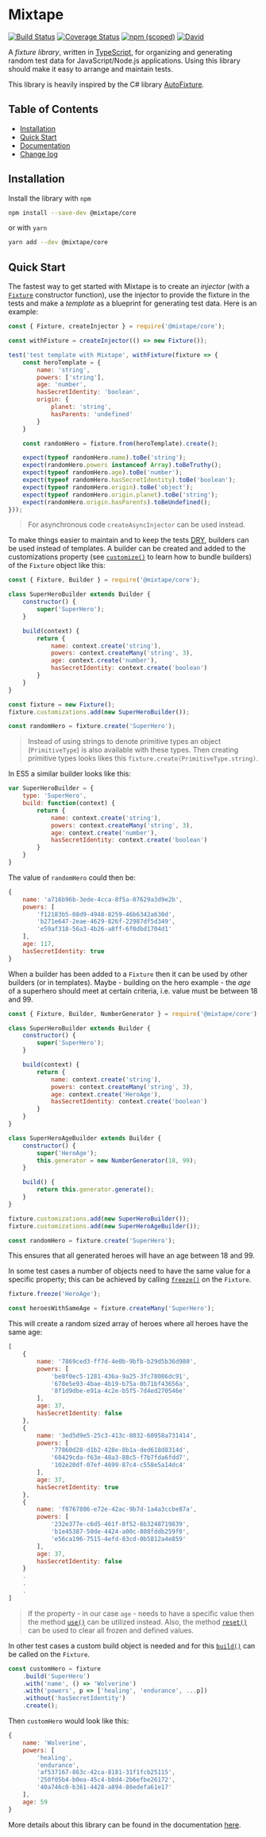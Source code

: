 # Mixtape

[![Build Status](https://travis-ci.org/legaard/mixtape.svg?branch=master)](https://travis-ci.org/legaard/mixtape)
[![Coverage Status](https://coveralls.io/repos/github/legaard/mixtape/badge.svg?branch=master)](https://coveralls.io/github/legaard/mixtape?branch=master)
[![npm (scoped)](https://img.shields.io/npm/v/@mixtape/core.svg)](https://www.npmjs.com/package/@mixtape/core)
[![David](https://img.shields.io/david/legaard/mixtape.svg)](https://david-dm.org/legaard/mixtape)

A _fixture library_, written in [TypeScript](http://typescriptlang.org), for organizing and generating random test data for JavaScript/Node.js applications. Using this library should make it easy to arrange and maintain tests.

This library is heavily inspired by the C# library [AutoFixture](https://github.com/AutoFixture/AutoFixture).

## Table of Contents

* [Installation](#installation)
* [Quick Start](#quick-start)
* [Documentation](https://github.com/legaard/mixtape/wiki/Documentation)
* [Change log](https://github.com/legaard/mixtape/wiki/Change-log)

## Installation

Install the library with `npm`

```bash
npm install --save-dev @mixtape/core
```

or with `yarn`

```bash
yarn add --dev @mixtape/core
```

## Quick Start

The fastest way to get started with Mixtape is to create an _injector_ (with a [`Fixture`](https://github.com/legaard/mixtape/wiki/The-Fixture-Class) constructor function), use the injector to provide the fixture in the tests and make a _template_ as a blueprint for generating test data. Here is an example:

```js
const { Fixture, createInjector } = require('@mixtape/core');

const withFixture = createInjector(() => new Fixture());

test('test template with Mixtape', withFixture(fixture => {
    const heroTemplate = {
        name: 'string',
        powers: ['string'],
        age: 'number',
        hasSecretIdentity: 'boolean',
        origin: {
            planet: 'string',
            hasParents: 'undefined'
        }
    }

    const randomHero = fixture.from(heroTemplate).create();

    expect(typeof randomHero.name).toBe('string');
    expect(randomHero.powers instanceof Array).toBeTruthy();
    expect(typeof randomHero.age).toBe('number');
    expect(typeof randomHero.hasSecretIdentity).toBe('boolean');
    expect(typeof randomHero.origin).toBe('object');
    expect(typeof randomHero.origin.planet).toBe('string');
    expect(randomHero.origin.hasParents).toBeUndefined();
}));
```

> For asynchronous code `createAsyncInjector` can be used instead.

To make things easier to maintain and to keep the tests [DRY](https://en.wikipedia.org/wiki/Don%27t_repeat_yourself), builders can be used instead of templates. A builder can be created and added to the customizations property (see [`customize()`](https://github.com/legaard/mixtape/wiki/The-Fixture-Class#customize) to learn how to bundle builders) of the `Fixture` object like this:

```js
const { Fixture, Builder } = require('@mixtape/core');

class SuperHeroBuilder extends Builder {
    constructor() {
        super('SuperHero');
    }

    build(context) {
        return {
            name: context.create('string'),
            powers: context.createMany('string', 3),
            age: context.create('number'),
            hasSecretIdentity: context.create('boolean')
        }
    }
}

const fixture = new Fixture();
fixture.customizations.add(new SuperHeroBuilder());

const randomHero = fixture.create('SuperHero');
```

> Instead of using strings to denote primitive types an object (`PrimitiveType`) is also available with these types. Then creating primitive types looks likes this `fixture.create(PrimitiveType.string)`.

In ES5 a similar builder looks like this:

```js
var SuperHeroBuilder = {
    type: 'SuperHero',
    build: function(context) {
        return {
            name: context.create('string'),
            powers: context.createMany('string', 3),
            age: context.create('number'),
            hasSecretIdentity: context.create('boolean')
        }
    }
}
```

The value of `randomHero` could then be:

```js
{
    name: 'a716b96b-3ede-4cca-8f5a-07629a3d9e2b',
    powers: [
        'f12183b5-08d9-4948-8259-46b6342a630d',
        'b271e647-2eae-4629-826f-22987df5d349',
        'e59af318-56a3-4b26-a8ff-6f0dbd1704d1'
    ],
    age: 117,
    hasSecretIdentity: true
}
```

When a builder has been added to a `Fixture` then it can be used by other builders (or in templates). Maybe - building on the hero example - the _age_ of a superhero should meet at certain criteria, i.e. value must be between 18 and 99.

```js
const { Fixture, Builder, NumberGenerator } = require('@mixtape/core');

class SuperHeroBuilder extends Builder {
    constructor() {
        super('SuperHero');
    }

    build(context) {
        return {
            name: context.create('string'),
            powers: context.createMany('string', 3),
            age: context.create('HeroAge'),
            hasSecretIdentity: context.create('boolean')
        }
    }
}

class SuperHeroAgeBuilder extends Builder {
    constructor() {
        super('HeroAge');
        this.generator = new NumberGenerator(18, 99);
    }

    build() {
        return this.generator.generate();
    }
}

fixture.customizations.add(new SuperHeroBuilder());
fixture.customizations.add(new SuperHeroAgeBuilder());

const randomHero = fixture.create('SuperHero');
```

This ensures that all generated heroes will have an age between 18 and 99.

In some test cases a number of objects need to have the same value for a specific property; this can be achieved by calling [`freeze()`](https://github.com/legaard/mixtape/wiki/The-Fixture-Class#freeze) on the `Fixture`.

```js
fixture.freeze('HeroAge');

const heroesWithSameAge = fixture.createMany('SuperHero');
```

This will create a random sized array of heroes where all heroes have the same age:

```js
[
    {
        name: '7869ced3-ff7d-4e0b-9bfb-b29d5b36d980',
        powers: [
            'be8f0ec5-1281-436a-9a25-3fc78086dc91',
            '678e5e93-4bae-4b19-b75a-0b71bf43656a',
            '8f1d9dbe-e91a-4c2e-b5f5-7d4ed270546e'
        ],
        age: 37,
        hasSecretIdentity: false
    },
    {
        name: '3ed5d9e5-25c3-413c-8032-60958a731414',
        powers: [
            '77860d28-d1b2-428e-8b1a-ded618d8314d',
            '68429cda-f63e-48a3-88c5-f7b7fda6fdd7',
            '102e20df-07ef-4699-87c4-c558e5a14dc4'
        ],
        age: 37,
        hasSecretIdentity: true
    },
    {
        name: 'f8767886-e72e-42ac-9b7d-1a4a3ccbe87a',
        powers: [
            '232e377e-c6d5-461f-8f52-6b3248719839',
            'b1e45387-50de-4424-a00c-808fddb259f0',
            'e56ca196-7515-4efd-83cd-0b5812a4e859'
        ],
        age: 37,
        hasSecretIdentity: false
    }
    .
    .
    .
]
```

> If the property - in our case `age` - needs to have a specific value then the method [`use()`](https://github.com/legaard/mixtape/wiki/The-Fixture-Class#use) can be utilized instead. Also, the method [`reset()`](https://github.com/legaard/mixtape/wiki/The-Fixture-Class#reset) can be used to clear all frozen and defined values.

In other test cases a custom build object is needed and for this [`build()`](https://github.com/legaard/mixtape/wiki/The-Fixture-Class#build) can be called on the `Fixture`.

```js
const customHero = fixture
    .build('SuperHero')
    .with('name', () => 'Wolverine')
    .with('powers', p => ['healing', 'endurance', ...p])
    .without('hasSecretIdentity')
    .create();
```

Then `customHero` would look like this:

```js
{
    name: 'Wolverine',
    powers: [
        'healing',
        'endurance',
        'af537167-863c-42ca-8181-31f1fcb25115',
        '250f05b4-b0ea-45c4-b0d4-2b6efbe26172',
        '40a746c0-b361-4428-a894-86edefa61e17'
    ],
    age: 59
}
```

More details about this library can be found in the documentation [here](https://github.com/legaard/mixtape/wiki/Documentation).
